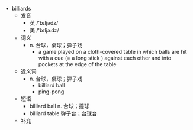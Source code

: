 - billiards
  - 发音
    - 英 /'bɪljədz/
    - 美 /'bɪljɚdz/
  - 词义
    - n. 台球，桌球；弹子戏
      - a game played on a cloth-covered table in which balls are hit with a  cue (=  a long stick  )  against each other and into pockets at the edge of the table
  - 近义词
    - n. 台球，桌球；弹子戏
      - billiard ball
      - ping-pong
  - 短语
    - billiard ball n. 台球；撞球
    - billiard table 弹子台；台球台
  - 补充